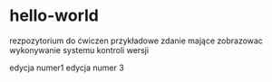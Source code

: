 # hello-world
rezpozytorium do ćwiczen
przykładowe zdanie mające zobrazowac wykonywanie systemu kontroli wersji

edycja numer1
edycja numer 3
